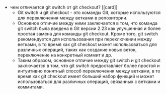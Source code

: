 - чем отличается git switch от git checkout? [[card]]
	- Git switch и git checkout - это команды Git, которые используются для переключения между ветками в репозитории.
	- Основное отличие между ними заключается в том, что команда git switch была введена в Git версии 2.23 как улучшенная и более простая замена для команды git checkout. Кроме того, git switch рекомендуется для использования при переключении между ветками, в то время как git checkout может использоваться для различных операций, таких как создание новых веток, переключение на конкретный коммит и др.
	- Таким образом, основное отличие между git switch и git checkout заключается в том, что git switch предоставляет более простой и интуитивно понятный способ переключения между ветками, в то время как git checkout имеет больший набор функций и может использоваться для различных операций, связанных с ветками и коммитами.